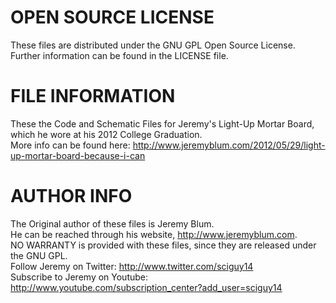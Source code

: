 OPEN SOURCE LICENSE
===================
These files are distributed under the GNU GPL Open Source License.  
Further information can be found in the LICENSE file.  

FILE INFORMATION
================
These the Code and Schematic Files for Jeremy's Light-Up Mortar Board, which he wore at his 2012 College Graduation.  
More info can be found here: http://www.jeremyblum.com/2012/05/29/light-up-mortar-board-because-i-can  

AUTHOR INFO
===========
The Original author of these files is Jeremy Blum.  
He can be reached through his website, http://www.jeremyblum.com.  
NO WARRANTY is provided with these files, since they are released under the GNU GPL.  
Follow Jeremy on Twitter: http://www.twitter.com/sciguy14  
Subscribe to Jeremy on Youtube: http://www.youtube.com/subscription_center?add_user=sciguy14  